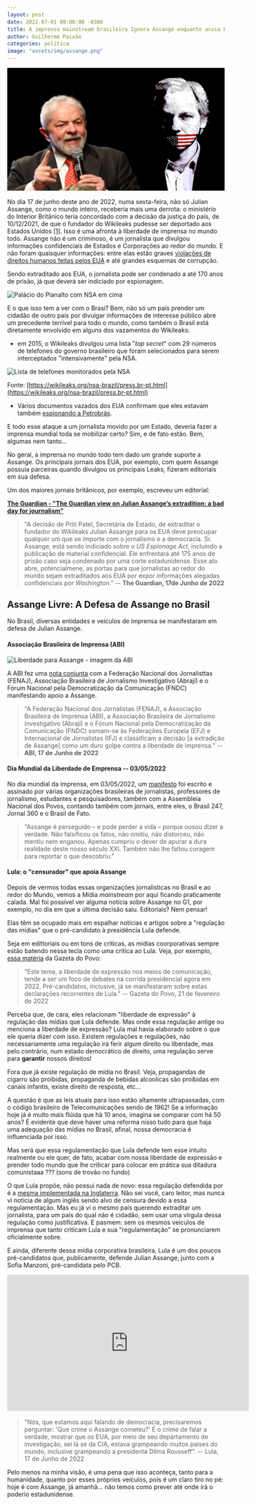 ```yaml
---
layout: post
date: 2022-07-01 00:00:00 -0300
title: A imprensa mainstream brasileira Ignora Assange enquanto acusa Lula de censura.
author: Guilherme Paixão
categories: politica
image: "assets/img/assange.png"
---
```

![Lula com Assange no fundo](/assets/img/assange.png)

No dia 17 de junho deste ano de 2022, numa sexta-feira, não só Julian Assange, como o mundo inteiro, receberia mais uma derrota: o ministério do Interior Britânico teria concordado com a decisão da justiça do país, de 10/12/2021, de que o fundador do Wikileaks pudesse ser deportado aos Estados Unidos [[1]](https://www.estadao.com.br/internacional/reino-unido-aprova-extradicao-de-julian-assange-para-os-eua-defesa-vai-recorrer/). Isso é uma afronta à liberdade de imprensa no mundo todo. Assange não é um criminoso, é um jornalista que divulgou informações confidenciais de Estados e Corporações ao redor do mundo. E não foram quaisquer informações: entre elas estão graves [violações de direitos humanos feitas pelos EUA](https://collateralmurder.wikileaks.org/) e até grandes esquemas de corrupção.

Sendo extraditado aos EUA, o jornalista pode ser condenado a até 170 anos de prisão, já que deverá ser indiciado por espionagem.

![Palácio do Planalto com NSA em cima](https://firstlook.org/theintercept/2015/07/04/nsa-top-brazilian-political-and-financial-targets-wikileaks/)

E o que isso tem a ver com o Brasi? Bem, não só um país prender um cidadão de outro país por divulgar informações de interesse público abre um precedente terrível para todo o mundo, como também o Brasil está diretamente envolvido em alguns dos vazamentos do Wikileaks:

- em 2015, o Wikileaks divulgou uma lista "*top secret*" com 29 números de telefones do governo brasileiro que foram selecionados para serem interceptados "intensivamente" pela NSA.


![Lista de telefones monitorados pela NSA](http://i.imgur.com/SPrxL2y.png)

Fonte: [https://wikileaks.org/nsa-brazil/press.br-pt.html](https://wikileaks.org/nsa-brazil/press.br-pt.html)
- Vários documentos vazados dos EUA confirmam que eles estavam também [espionando a Petrobrás](https://search.wikileaks.org/?q=petrobr%C3%A1s).

E todo esse ataque a um jornalista movido por um Estado, deveria fazer a imprensa mundial toda se mobilizar certo? Sim, e de fato estão. Bem, algumas nem tanto...

No geral, a imprensa no mundo todo tem dado um grande suporte a Assange. Os principais jornais dos EUA, por exemplo, com quem Assange possuia parceiras quando divulgou os principais Leaks, fizeram editoriais em sua defesa. 

Um dos maiores jornais britânicos, por exemplo, escreveu um editorial:

**[The Guardian - "The Guardian view on Julian Assange’s extradition: a bad day for journalism"](https://www.theguardian.com/commentisfree/2022/jun/17/the-guardian-view-on-julian-assanges-extradition-a-bad-day-for-journalism)**

> "A decisão de Priti Patel, Secretária de Estado, de extraditar o fundador do Wikileaks Julian Assange para os EUA deve preocupar qualquer um que se importe com o jornalismo e a democracia. Sr. Assange, está sendo indiciado sobre o *US Espionage Act*, incluindo a publicação de material confidencial. Ele enfrentará até 175 anos de prisão caso seja condenado por uma corte estadunidense. Esse ato abre, potencialmene, as portas para que jornalistas ao redor do mundo sejam extraditados aos EUA por expor informações alegadas confidenciais por *Washington*." -- **The Guardian, 17de Junho de 2022**

## Assange Livre: A Defesa de Assange no Brasil

No Brasil, diversas entidades e veículos de imprensa se manifestaram em defesa de Julian Assange.

#### Associação Brasileira de Imprensa (ABI)

![Liberdade para Assange - imagem da ABI](http://www.abi.org.br/wp-content/uploads/2022/06/WhatsApp-Image-2022-06-17-at-14.52.16-240x300.jpeg)

A ABI fez uma [nota conjunta](http://www.abi.org.br/entidades-pedem-revisao-da-ordem-de-extradicao-de-julian-assange/) com a Federação Nacional dos Jornalisttas (FENAJ), Associação Brasileira de Jornalismo Investigativo (Abraji) e o Fórum Nacional pela Democratização da Comunicação (FNDC) manifestando apoio a Assange.

> "A Federação Nacional dos Jornalistas (FENAJ), a Associação Brasileira de Imprensa (ABI), a Associação Brasileira de Jornalismo Investigativo (Abraji) e o Fórum Nacional pela Democratização da Comunicação (FNDC) somam-se às Federações Europeia (EFJ) e Internacional de Jornalistas (IFJ) e classificam a decisão [a extradição de Assange] como um duro golpe contra a liberdade de imprensa." -- **ABI, 17 de Junho de 2022**

#### Dia Mundial da Liberdade de Emprensa -- 03/05/2022

No dia mundial da imprensa, em 03/05/2022, um [manifesto](https://www.brasil247.com/midia/jornalistas-lancam-no-brasil-manifesto-contra-a-extradicao-de-julian-assange) foi escrito e assinado por várias organizações brasileiras de jornalistas, professores de jornalismo, estudantes e pesquisadores, também com a Assembleia Nacional dos Povos, contando também com jornais, entre eles, o Brasil 247, Jornal 360 e o Brasil de Fato.

> "Assange é perseguido – e pode perder a vida – porque ousou dizer a verdade. Não falsificou os fatos, não omitiu, não distorceu, não mentiu nem enganou. Apenas cumpriu o dever de apurar a dura realidade deste nosso  século XXI. Também não lhe faltou coragem para reportar o que descobriu."



#### Lula: o "censurador" que apoia Assange

Depois de vermos todas essas organizações jornalisticas no Brasil e ao redor do Mundo, vemos a Mídia *mainstream* por aqui ficando praticamente calada. Mal foi possível ver alguma notícia sobre Assange no G1, por exemplo, no dia em que a última decisão saiu. Editoriais? Nem pensar! 

Elas têm se ocupado mais em espalhar notícias e artigos sobre a "regulação das mídias" que o pré-candidato à presidência Lula defende.

Seja em edittoriais ou em tons de críticas, as mídias coorporativas sempre estão batendo nessa tecla como uma crítica ao Lula. Veja, por exemplo, [essa matéria](https://www.gazetadopovo.com.br/republica/lula-plano-regulamentacao-meios-de-comunicacao/) da Gazeta do Povo:

> "Este tema, a liberdade de expressão nos meios de comunicação, tende a ser um foco de debates na corrida presidencial agora em 2022. Pré-candidatos, inclusive, já se manifestaram sobre estas declarações recorrentes de Lula." -- Gazeta do Povo, 21 de fevereiro de 2022

Perceba que, de cara, eles relacionam "liberdade de expressão" à regulação das mídias que Lula defende. Mas onde essa regulação antige ou menciona a liberdade de expressão? Lula mal havia elaborado sobre o que ele queria dizer com isso. Existem regulações e regulações, não necessariamente uma regulação irá ferir algum direito ou liberdade, mas pelo contrário, num estado democrático de direito, uma regulação serve para **garantir** nossos direitos!

Fora que já existe regulação de mídia no Brasil. Veja, propagandas de cigarro são proibidas, propaganda de bebidas alcoolicas são proibidas em canais infantis, existe direito de resposta, etc...

A questão é que as leis atuais para isso estão altamente ultrapassadas, com o código brasileiro de Telecomunicações sendo de 1962! Se a informação hoje já é muito mais flúida que há 10 anos, imagina se comparar com há 50 anos? É evidente que deve haver uma reforma nisso tudo para que haja uma adequação das mídias no Brasil, afinal, nossa democracia é influenciada por isso. 


Mas será que essa regulamentação que Lula defende tem esse intuito realmente ou ele quer, de fato, acabar com nossa liberdade de expressão e prender todo mundo que lhe criticar para colocar em prática sua ditadura comunistaaa  ??? (sons de trovão no fundo)

O que Lula propõe, não possui nada de novo: essa regulação defendida por é a [mesma implementada na Inglaterra](https://www.brasil247.com/poder/lula-defende-regulacao-da-midia-no-modelo-da-inglaterra-e-vira-alvo-da-imprensa-corporativa). Não sei você, caro leitor, mas nunca vi notícia de algum inglês sendo alvo de censura devido a essa regulamentação. Mas eu já vi o mesmo país querendo extraditar um jornalista, para um país do qual não é cidadão, sem usar uma vírgula dessa regulação como justificativa. E pasmem: sem os mesmos veículos de imprensa que tanto criticam Lula e sua "regulamentação" se pronunciarem oficialmente sobre.

E ainda, diferente dessa mídia corporativa brasileira, Lula é um dos poucos pré-candidatos que, publicamente, defende Julian Assange, junto com a Sofia Manzoni, pré-candidata pelo PCB.

<iframe width="560" height="315" src="https://www.youtube-nocookie.com/embed/yOsmcTYR3Sg" title="YouTube video player" frameborder="0" allow="accelerometer; autoplay; clipboard-write; encrypted-media; gyroscope; picture-in-picture" allowfullscreen></iframe>

> "Nós, que estamos aqui falando de democracia, precisaremos perguntar: 'Que crime o Assange cometeu?' É o crime de falar a verdade, mostrar que os EUA, por meio de seu departamento de investigação, sei lá se da CIA, estava grampeando muitos países do mundo, inclusive grampeando a presidenta Dilma Rousseff". -- Lula, 17 de Junho de 2022

Pelo menos na minha visão, é uma pena que isso aconteça, tanto para a humanidade, quanto por esses próprios veículos, pois é um claro tiro no pé: hoje é com Assange, já amanhã... não temos como prever até onde irá o poderio estadunidense.
